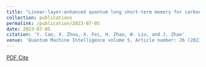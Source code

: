 ```yaml
---
title: "Linear-layer-enhanced quantum long short-term memory for carbon price forecasting"
collection: publications
permalink: /publication/2023-07-05
date: 2023-07-05
citation: 'Y. Cao, X. Zhou, X. Fei, H. Zhao, W. Liu, and J. Zhao'
venue: 'Quantum Machine Intelligence volume 5, Article number: 26 (2023)'
---
```

[PDF   ](https://link.springer.com/article/10.1007/s42484-023-00115-2)
[Cite](https://link.springer.com/article/10.1007/s42484-023-00115-2#citeas)
